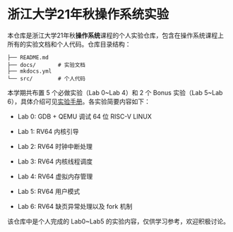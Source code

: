 # 浙江大学21年秋操作系统实验

本仓库是浙江大学21年秋**操作系统**课程的个人实验仓库，包含在操作系统课程上所有的实验文档和个人代码。仓库目录结构：

```
├── README.md
├── docs/       # 实验文档   
├── mkdocs.yml
└── src/        # 个人代码
```

本学期共布置 5 个必做实验（Lab 0~Lab 4）和 2 个 Bonus 实验（Lab 5~Lab 6），具体介绍可见[实验手册](https://zjusec.gitee.io/os21fall/)。各实验简要内容如下：

- Lab 0: GDB + QEMU 调试 64 位 RISC-V LINUX

- Lab 1: RV64 内核引导

- Lab 2: RV64 时钟中断处理

- Lab 3: RV64 内核线程调度

- Lab 4: RV64 虚拟内存管理

- Lab 5: RV64 用户模式

- Lab 6: RV64 缺页异常处理以及 fork 机制

该仓库中是个人完成的 Lab0~Lab5 的实验内容，仅供学习参考，欢迎积极讨论。
